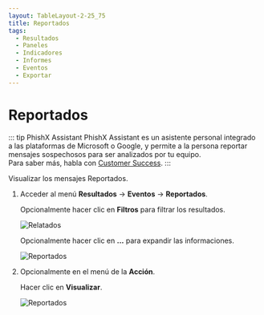 ```yaml
---
layout: TableLayout-2-25_75
title: Reportados
tags:
  - Resultados
  - Paneles
  - Indicadores
  - Informes
  - Eventos
  - Exportar
---
```

# Reportados

::: tip PhishX Assistant
PhishX Assistant es un asistente personal integrado a las plataformas de Microsoft o Google, y permite a la persona reportar mensajes sospechosos para ser analizados por tu equipo.<br>
Para saber más, habla con [Customer Success](mailto:cs@phishx.io).
:::

Visualizar los mensajes Reportados.

1. Acceder al menú **Resultados** -> **Eventos** -> **Reportados**.

   Opcionalmente hacer clic en **Filtros** para filtrar los resultados.

   ![Relatados](https://cdn.phishx.io/phishx-docs/images/phishx_results_events_reports_01.webp)

   Opcionalmente hacer clic en **...** para expandir las informaciones.

   ![Reportados](https://cdn.phishx.io/phishx-docs/images/phishx_results_events_reports_02.webp)

2. Opcionalmente en el menú de la **Acción**.

   Hacer clic en **Visualizar**.

   ![Reportados](https://cdn.phishx.io/phishx-docs/images/phishx_results_events_reports_03.webp)
